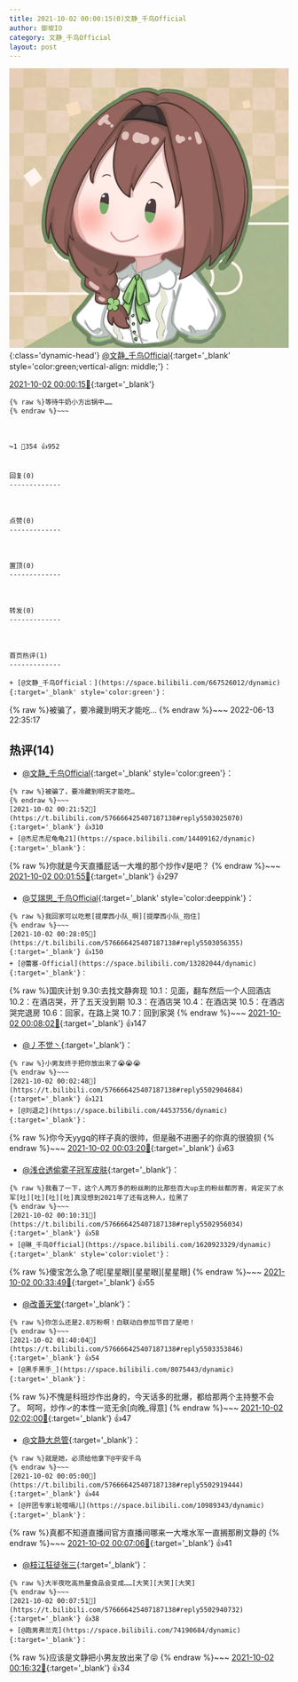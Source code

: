 ```yaml
---
title: 2021-10-02 00:00:15(0)文静_千鸟Official
author: 御坂IO
category: 文静_千鸟Official
layout: post
---
```


![img](/images/ac7482ed1b9a7f203dc68c0c4a77c488a27b108a.jpg){:class='dynamic-head'}
[@文静_千鸟Official](https://space.bilibili.com/667526012/dynamic){:target='_blank' style='color:green;vertical-align: middle;'}：

[2021-10-02 00:00:15🔗](https://t.bilibili.com/576666425407187138){:target='_blank'}

~~~
{% raw %}等待牛奶小方出锅中……
{% endraw %}~~~



↪️1 💬354 👍952


回复(0)
-------------



点赞(0)
-------------



置顶(0)
-------------



转发(0)
-------------



首页热评(1)
-------------

+ [@文静_千鸟Official：](https://space.bilibili.com/667526012/dynamic){:target='_blank' style='color:green'}：
~~~
{% raw %}被骗了，要冷藏到明天才能吃…
{% endraw %}~~~
2022-06-13 22:35:17


热评(14)
-------------

+ [@文静_千鸟Official](https://space.bilibili.com/667526012/dynamic){:target='_blank' style='color:green'}：
~~~
{% raw %}被骗了，要冷藏到明天才能吃…
{% endraw %}~~~
[2021-10-02 00:21:52🔗](https://t.bilibili.com/576666425407187138#reply5503025070){:target='_blank'} 👍310
+ [@杰尼杰尼龟龟21](https://space.bilibili.com/14409162/dynamic){:target='_blank'}：
~~~
{% raw %}你就是今天直播屁话一大堆的那个炒作√是吧？
{% endraw %}~~~
[2021-10-02 00:01:55🔗](https://t.bilibili.com/576666425407187138#reply5502898571){:target='_blank'} 👍297
+ [@艾瑞思_千鸟Official](https://space.bilibili.com/1090010845/dynamic){:target='_blank' style='color:deeppink'}：
~~~
{% raw %}我回家可以吃惹[提摩西小队_啊][提摩西小队_抱住]
{% endraw %}~~~
[2021-10-02 00:28:05🔗](https://t.bilibili.com/576666425407187138#reply5503056355){:target='_blank'} 👍150
+ [@蕾塞-Official](https://space.bilibili.com/13282044/dynamic){:target='_blank'}：
~~~
{% raw %}国庆计划
9.30:去找文静奔现
10.1：见面，翻车然后一个人回酒店
10.2：在酒店哭，开了五天没到期
10.3：在酒店哭
10.4：在酒店哭
10.5：在酒店哭完退房
10.6：回家，在路上哭
10.7：回到家哭
{% endraw %}~~~
[2021-10-02 00:08:02🔗](https://t.bilibili.com/576666425407187138#reply5502945626){:target='_blank'} 👍147
+ [@丿不觉丶](https://space.bilibili.com/8508917/dynamic){:target='_blank'}：
~~~
{% raw %}小男友终于把你放出来了😭😭😭
{% endraw %}~~~
[2021-10-02 00:02:48🔗](https://t.bilibili.com/576666425407187138#reply5502904684){:target='_blank'} 👍121
+ [@刘退之](https://space.bilibili.com/44537556/dynamic){:target='_blank'}：
~~~
{% raw %}你今天yygq的样子真的很帅，但是融不进圈子的你真的很狼狈
{% endraw %}~~~
[2021-10-02 00:03:20🔗](https://t.bilibili.com/576666425407187138#reply5502915997){:target='_blank'} 👍63
+ [@浅仓透偷雾子冠军皮肤](https://space.bilibili.com/1856687/dynamic){:target='_blank'}：
~~~
{% raw %}我看了一下，这个人两万多的粉丝刷的比那些百大up主的粉丝都厉害，肯定买了水军[吐][吐][吐][吐]真没想到2021年了还有这种人，拉黑了
{% endraw %}~~~
[2021-10-02 00:10:31🔗](https://t.bilibili.com/576666425407187138#reply5502956034){:target='_blank'} 👍58
+ [@琳_千鸟Official](https://space.bilibili.com/1620923329/dynamic){:target='_blank' style='color:violet'}：
~~~
{% raw %}傻宝怎么急了呢[星星眼][星星眼][星星眼]
{% endraw %}~~~
[2021-10-02 00:33:49🔗](https://t.bilibili.com/576666425407187138#reply5503083629){:target='_blank'} 👍55
+ [@改善天堂](https://space.bilibili.com/155377578/dynamic){:target='_blank'}：
~~~
{% raw %}你怎么还是2.8万粉啊！白联动白参加节目了是吧！
{% endraw %}~~~
[2021-10-02 01:40:04🔗](https://t.bilibili.com/576666425407187138#reply5503353846){:target='_blank'} 👍54
+ [@黑手黑手_](https://space.bilibili.com/8075443/dynamic){:target='_blank'}：
~~~
{% raw %}不愧是科班炒作出身的，今天话多的批爆，都给那两个主持整不会了。  呵呵，炒作✓的本性一览无余[向晚_得意]
{% endraw %}~~~
[2021-10-02 02:02:00🔗](https://t.bilibili.com/576666425407187138#reply5503421757){:target='_blank'} 👍47
+ [@文静大总管](https://space.bilibili.com/1190365997/dynamic){:target='_blank'}：
~~~
{% raw %}就是她，必须给他拿下@平安千鸟
{% endraw %}~~~
[2021-10-02 00:05:00🔗](https://t.bilibili.com/576666425407187138#reply5502919444){:target='_blank'} 👍44
+ [@开团专家i轮噎嗝儿](https://space.bilibili.com/10989343/dynamic){:target='_blank'}：
~~~
{% raw %}真都不知道直播间官方直播间哪来一大堆水军一直搁那刷文静的
{% endraw %}~~~
[2021-10-02 00:07:06🔗](https://t.bilibili.com/576666425407187138#reply5502929208){:target='_blank'} 👍41
+ [@枝江狂徒张三](https://space.bilibili.com/19268544/dynamic){:target='_blank'}：
~~~
{% raw %}大半夜吃高热量食品会变成……[大笑][大笑][大笑]
{% endraw %}~~~
[2021-10-02 00:07:51🔗](https://t.bilibili.com/576666425407187138#reply5502940732){:target='_blank'} 👍38
+ [@跑男弗兰克](https://space.bilibili.com/74190684/dynamic){:target='_blank'}：
~~~
{% raw %}应该是文静把小男友放出来了😝
{% endraw %}~~~
[2021-10-02 00:16:32🔗](https://t.bilibili.com/576666425407187138#reply5502995362){:target='_blank'} 👍34


